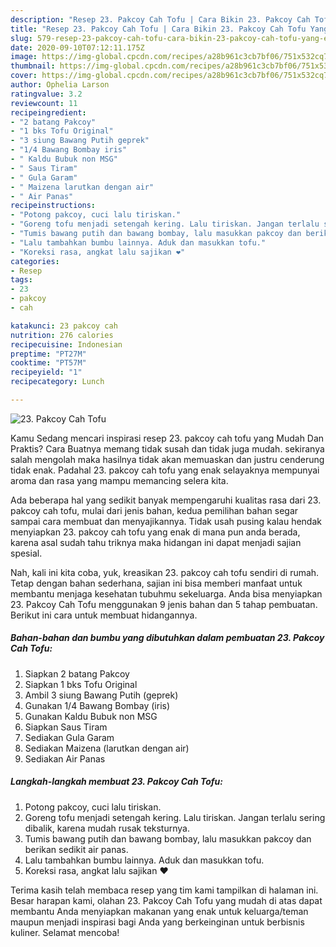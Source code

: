 ```yaml
---
description: "Resep 23. Pakcoy Cah Tofu | Cara Bikin 23. Pakcoy Cah Tofu Yang Enak dan Simpel"
title: "Resep 23. Pakcoy Cah Tofu | Cara Bikin 23. Pakcoy Cah Tofu Yang Enak dan Simpel"
slug: 579-resep-23-pakcoy-cah-tofu-cara-bikin-23-pakcoy-cah-tofu-yang-enak-dan-simpel
date: 2020-09-10T07:12:11.175Z
image: https://img-global.cpcdn.com/recipes/a28b961c3cb7bf06/751x532cq70/23-pakcoy-cah-tofu-foto-resep-utama.jpg
thumbnail: https://img-global.cpcdn.com/recipes/a28b961c3cb7bf06/751x532cq70/23-pakcoy-cah-tofu-foto-resep-utama.jpg
cover: https://img-global.cpcdn.com/recipes/a28b961c3cb7bf06/751x532cq70/23-pakcoy-cah-tofu-foto-resep-utama.jpg
author: Ophelia Larson
ratingvalue: 3.2
reviewcount: 11
recipeingredient:
- "2 batang Pakcoy"
- "1 bks Tofu Original"
- "3 siung Bawang Putih geprek"
- "1/4 Bawang Bombay iris"
- " Kaldu Bubuk non MSG"
- " Saus Tiram"
- " Gula Garam"
- " Maizena larutkan dengan air"
- " Air Panas"
recipeinstructions:
- "Potong pakcoy, cuci lalu tiriskan."
- "Goreng tofu menjadi setengah kering. Lalu tiriskan. Jangan terlalu sering dibalik, karena mudah rusak teksturnya."
- "Tumis bawang putih dan bawang bombay, lalu masukkan pakcoy dan berikan sedikit air panas."
- "Lalu tambahkan bumbu lainnya. Aduk dan masukkan tofu."
- "Koreksi rasa, angkat lalu sajikan ❤"
categories:
- Resep
tags:
- 23
- pakcoy
- cah

katakunci: 23 pakcoy cah 
nutrition: 276 calories
recipecuisine: Indonesian
preptime: "PT27M"
cooktime: "PT57M"
recipeyield: "1"
recipecategory: Lunch

---
```



![23. Pakcoy Cah Tofu](https://img-global.cpcdn.com/recipes/a28b961c3cb7bf06/751x532cq70/23-pakcoy-cah-tofu-foto-resep-utama.jpg)

Kamu Sedang mencari inspirasi resep 23. pakcoy cah tofu yang Mudah Dan Praktis? Cara Buatnya memang tidak susah dan tidak juga mudah. sekiranya salah mengolah maka hasilnya tidak akan memuaskan dan justru cenderung tidak enak. Padahal 23. pakcoy cah tofu yang enak selayaknya mempunyai aroma dan rasa yang mampu memancing selera kita.



Ada beberapa hal yang sedikit banyak mempengaruhi kualitas rasa dari 23. pakcoy cah tofu, mulai dari jenis bahan, kedua pemilihan bahan segar sampai cara membuat dan menyajikannya. Tidak usah pusing kalau hendak menyiapkan 23. pakcoy cah tofu yang enak di mana pun anda berada, karena asal sudah tahu triknya maka hidangan ini dapat menjadi sajian spesial.


Nah, kali ini kita coba, yuk, kreasikan 23. pakcoy cah tofu sendiri di rumah. Tetap dengan bahan sederhana, sajian ini bisa memberi manfaat untuk membantu menjaga kesehatan tubuhmu sekeluarga. Anda bisa menyiapkan 23. Pakcoy Cah Tofu menggunakan 9 jenis bahan dan 5 tahap pembuatan. Berikut ini cara untuk membuat hidangannya.

<!--inarticleads1-->

##### Bahan-bahan dan bumbu yang dibutuhkan dalam pembuatan 23. Pakcoy Cah Tofu:

1. Siapkan 2 batang Pakcoy
1. Siapkan 1 bks Tofu Original
1. Ambil 3 siung Bawang Putih (geprek)
1. Gunakan 1/4 Bawang Bombay (iris)
1. Gunakan  Kaldu Bubuk non MSG
1. Siapkan  Saus Tiram
1. Sediakan  Gula Garam
1. Sediakan  Maizena (larutkan dengan air)
1. Sediakan  Air Panas




<!--inarticleads2-->

##### Langkah-langkah membuat 23. Pakcoy Cah Tofu:

1. Potong pakcoy, cuci lalu tiriskan.
1. Goreng tofu menjadi setengah kering. Lalu tiriskan. Jangan terlalu sering dibalik, karena mudah rusak teksturnya.
1. Tumis bawang putih dan bawang bombay, lalu masukkan pakcoy dan berikan sedikit air panas.
1. Lalu tambahkan bumbu lainnya. Aduk dan masukkan tofu.
1. Koreksi rasa, angkat lalu sajikan ❤




Terima kasih telah membaca resep yang tim kami tampilkan di halaman ini. Besar harapan kami, olahan 23. Pakcoy Cah Tofu yang mudah di atas dapat membantu Anda menyiapkan makanan yang enak untuk keluarga/teman maupun menjadi inspirasi bagi Anda yang berkeinginan untuk berbisnis kuliner. Selamat mencoba!
